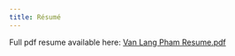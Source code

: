 ```yaml
---
title: Résumé
---
```


Full pdf resume available here: [Van Lang Pham Resume.pdf](Van%20Lang%20Pham%20Resume.pdf)